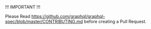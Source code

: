 !!! IMPORTANT !!!

Please Read https://github.com/graphql/graphql-spec/blob/master/CONTRIBUTING.md
before creating a Pull Request.
